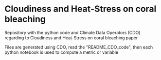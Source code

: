 # Cloudiness and Heat-Stress on coral bleaching

Repository with the python code and Climate Data Operators (CDO) regarding to  Cloudiness and Heat-Stress on coral bleaching paper

Files are generated using CDO, read the "README_CDO_code", then each python notebook is used to compute a metric or variable

